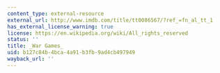 ```yaml
---
content_type: external-resource
external_url: http://www.imdb.com/title/tt0086567/?ref_=fn_al_tt_1
has_external_license_warning: true
license: https://en.wikipedia.org/wiki/All_rights_reserved
status: ''
title: _War Games_
uid: b127c84b-4bca-4a91-b3fb-9ad4cb497949
wayback_url: ''
---
```


